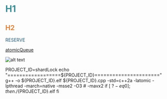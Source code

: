 # <font  color='3d8c95'>H1</font>

## <font  color='dc843f'>H2</font>

<font  color='235977'>RESERVE</font>

[atomicQueue](https://github.com/max0x7ba/atomic_queue?tab=readme-ov-file)

![alt text](search_1.png)

PROJECT_ID=shardLock
echo "==================${PROJECT_ID}======================"
g++ -o ${PROJECT_ID}.elf ${PROJECT_ID}.cpp -std=c++2a -latomic -lpthread -march=native -msse2 -O3 # -mavx2
if [ $? -eq 0 ]; then
    ./${PROJECT_ID}.elf
fi